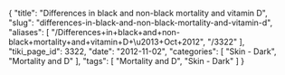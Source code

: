 {
    "title": "Differences in black and non-black mortality and vitamin D",
    "slug": "differences-in-black-and-non-black-mortality-and-vitamin-d",
    "aliases": [
        "/Differences+in+black+and+non-black+mortality+and+vitamin+D+\u2013+Oct+2012",
        "/3322"
    ],
    "tiki_page_id": 3322,
    "date": "2012-11-02",
    "categories": [
        "Skin - Dark",
        "Mortality and D"
    ],
    "tags": [
        "Mortality and D",
        "Skin - Dark"
    ]
}